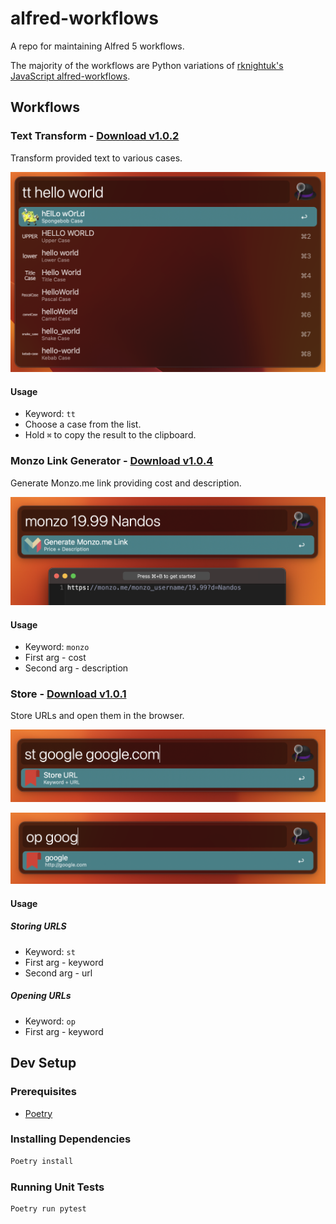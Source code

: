 # alfred-workflows
A repo for maintaining Alfred 5 workflows.

The majority of the workflows are Python variations of [rknightuk's JavaScript alfred-workflows](https://github.com/rknightuk/alfred-workflows).

## Workflows
### Text Transform - [Download v1.0.2](workflows/text_transform/text_transform.alfredworkflow)

Transform provided text to various cases.

![text_transform screenshot](workflows/text_transform/src/text_transform_screenshot.png)


#### Usage
- Keyword: `tt`
- Choose a case from the list.
- Hold `⌘` to copy the result to the clipboard.




### Monzo Link Generator - [Download v1.0.4](workflows/monzo/monzo.alfredworkflow)

Generate Monzo.me link providing cost and description.

![monzo-link-generator screenshot](workflows/monzo/src/monzo_screenshot.png)

#### Usage
- Keyword: `monzo`
- First arg - cost
- Second arg - description


### Store - [Download v1.0.1](workflows/store/store.alfredworkflow)

Store URLs and open them in the browser.

![store screenshot](workflows/store/src/store_screenshot.png)

![store open screenshot](workflows/store/src/store_open_screenshot.png)

#### Usage
##### Storing URLS
- Keyword: `st`
- First arg - keyword
- Second arg - url

##### Opening URLs
- Keyword: `op`
- First arg - keyword


## Dev Setup
### Prerequisites
- [Poetry](https://python-poetry.org/docs/#installation)

### Installing Dependencies
```bash
Poetry install
```

### Running Unit Tests
```bash
Poetry run pytest
```